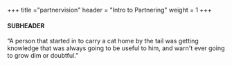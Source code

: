 +++
title ="partnervision"
header = "Intro to Partnering"
weight = 1
+++



#### SUBHEADER

“A person that started in to carry a cat home by the tail was getting knowledge that was always going to be useful to him, and warn't ever going to grow dim or doubtful.”
